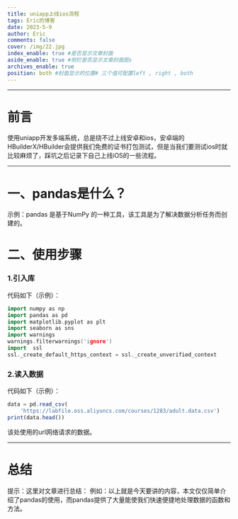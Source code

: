 ```yaml
---
title: uniapp上线ios流程
tags: Eric的博客
date: 2023-5-9
author: Eric
comments: false
cover: /img/22.jpg
index_enable: true #是否显示文章封面
aside_enable: true #侧栏是否显示文章封面图s
archives_enable: true 
position: both #封面显示的位置# 三个值可配置left , right , both 
---
```


---

# 前言

使用uniapp开发多端系统，总是绕不过上线安卓和ios，安卓端的HBuilderX/HBuilder会提供我们免费的证书打包测试，但是当我们要测试ios时就比较麻烦了，踩坑之后记录下自己上线iOS的一些流程。

---

# 一、pandas是什么？

示例：pandas 是基于NumPy 的一种工具，该工具是为了解决数据分析任务而创建的。

# 二、使用步骤

### 1.引入库

代码如下（示例）：

```c++
import numpy as np
import pandas as pd
import matplotlib.pyplot as plt
import seaborn as sns
import warnings
warnings.filterwarnings('ignore')
import  ssl
ssl._create_default_https_context = ssl._create_unverified_context
```

### 2.读入数据

代码如下（示例）：

```js
data = pd.read_csv(
    'https://labfile.oss.aliyuncs.com/courses/1283/adult.data.csv')
print(data.head())
```

该处使用的url网络请求的数据。

---

# 总结

提示：这里对文章进行总结：
例如：以上就是今天要讲的内容，本文仅仅简单介绍了pandas的使用，而pandas提供了大量能使我们快速便捷地处理数据的函数和方法。
